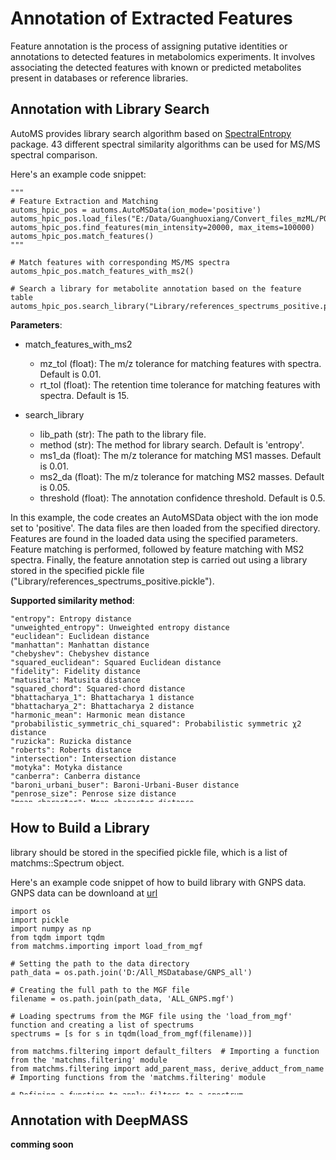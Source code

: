 <style>
pre {
  overflow-y: auto;
  max-height: 300px;
}
</style>


# Annotation of Extracted Features

Feature annotation is the process of assigning putative identities or annotations 
to detected features in metabolomics experiments. It involves associating the detected 
features with known or predicted metabolites present in databases or reference libraries. 

## Annotation with Library Search

AutoMS provides library search algorithm based on [SpectralEntropy](https://github.com/YuanyueLi/SpectralEntropy) 
package. 43 different spectral similarity algorithms can be used for MS/MS spectral comparison.

Here's an example code snippet:
    
    """
    # Feature Extraction and Matching
    automs_hpic_pos = automs.AutoMSData(ion_mode='positive')
    automs_hpic_pos.load_files("E:/Data/Guanghuoxiang/Convert_files_mzML/POS")
    automs_hpic_pos.find_features(min_intensity=20000, max_items=100000)
    automs_hpic_pos.match_features()
    """
    
    # Match features with corresponding MS/MS spectra
    automs_hpic_pos.match_features_with_ms2()
    
    # Search a library for metabolite annotation based on the feature table
    automs_hpic_pos.search_library("Library/references_spectrums_positive.pickle")

**Parameters**:

- match_features_with_ms2    
    - mz_tol (float): The m/z tolerance for matching features with spectra. Default is 0.01.
    - rt_tol (float): The retention time tolerance for matching features with spectra. Default is 15.
    
- search_library  
    - lib_path (str): The path to the library file.
    - method (str): The method for library search. Default is 'entropy'.
    - ms1_da (float): The m/z tolerance for matching MS1 masses. Default is 0.01.
    - ms2_da (float): The m/z tolerance for matching MS2 masses. Default is 0.05.
    - threshold (float): The annotation confidence threshold. Default is 0.5.
    
In this example, the code creates an AutoMSData object with the ion mode set to 'positive'. 
The data files are then loaded from the specified directory. Features are found in the loaded 
data using the specified parameters. Feature matching is performed, followed by feature 
matching with MS2 spectra. Finally, the feature annotation step is carried out using a library 
stored in the specified pickle file ("Library/references_spectrums_positive.pickle").

**Supported similarity method**:

    "entropy": Entropy distance
    "unweighted_entropy": Unweighted entropy distance
    "euclidean": Euclidean distance
    "manhattan": Manhattan distance
    "chebyshev": Chebyshev distance
    "squared_euclidean": Squared Euclidean distance
    "fidelity": Fidelity distance
    "matusita": Matusita distance
    "squared_chord": Squared-chord distance
    "bhattacharya_1": Bhattacharya 1 distance
    "bhattacharya_2": Bhattacharya 2 distance
    "harmonic_mean": Harmonic mean distance
    "probabilistic_symmetric_chi_squared": Probabilistic symmetric χ2 distance
    "ruzicka": Ruzicka distance
    "roberts": Roberts distance
    "intersection": Intersection distance
    "motyka": Motyka distance
    "canberra": Canberra distance
    "baroni_urbani_buser": Baroni-Urbani-Buser distance
    "penrose_size": Penrose size distance
    "mean_character": Mean character distance
    "lorentzian": Lorentzian distance
    "penrose_shape": Penrose shape distance
    "clark": Clark distance
    "hellinger": Hellinger distance
    "whittaker_index_of_association": Whittaker index of association distance
    "symmetric_chi_squared": Symmetric χ2 distance
    "pearson_correlation": Pearson/Spearman Correlation Coefficient
    "improved_similarity": Improved Similarity
    "absolute_value": Absolute Value Distance
    "dot_product": Dot-Product (cosine)
    "dot_product_reverse": Reverse dot-Product (cosine)
    "spectral_contrast_angle": Spectral Contrast Angle
    "wave_hedges": Wave Hedges distance
    "cosine": Cosine distance
    "jaccard": Jaccard distance
    "dice": Dice distance
    "inner_product": Inner Product distance
    "divergence": Divergence distance
    "avg_l": Avg (L1, L∞) distance
    "vicis_symmetric_chi_squared_3": Vicis-Symmetric χ2 3 distance
    "ms_for_id_v1": MSforID distance version 1
    "ms_for_id": MSforID distance
    "weighted_dot_product": Weighted dot product distance"
    

## How to Build a Library

library should be stored in the specified pickle file, which is a list of matchms::Spectrum object.

Here's an example code snippet of how to build library with GNPS data. GNPS data can be downloand at [url](https://external.gnps2.org/gnpslibrary)

    import os 
    import pickle 
    import numpy as np 
    from tqdm import tqdm 
    from matchms.importing import load_from_mgf

    # Setting the path to the data directory
    path_data = os.path.join('D:/All_MSDatabase/GNPS_all')

    # Creating the full path to the MGF file
    filename = os.path.join(path_data, 'ALL_GNPS.mgf')
    
    # Loading spectrums from the MGF file using the 'load_from_mgf' function and creating a list of spectrums
    spectrums = [s for s in tqdm(load_from_mgf(filename))]
    
    from matchms.filtering import default_filters  # Importing a function from the 'matchms.filtering' module
    from matchms.filtering import add_parent_mass, derive_adduct_from_name  # Importing functions from the 'matchms.filtering' module
    
    # Defining a function to apply filters to a spectrum
    def apply_filters(s):
        s = default_filters(s)  # Applying default filters to the spectrum
        s = derive_adduct_from_name(s)  # Deriving the adduct from the spectrum's name
        s = add_parent_mass(s, estimate_from_adduct=True)  # Adding the parent mass to the spectrum
        return s
    
    # Applying filters to the spectrums and creating a new list of filtered spectrums
    spectrums = [apply_filters(s) for s in tqdm(spectrums) if s is not None]
    
    # Saving the filtered spectrums as a NumPy array
    np.save(os.path.join(path_data, 'preprocessed_spectrums.npy'), spectrums)
    
    
    from matchms.filtering import harmonize_undefined_inchikey, harmonize_undefined_inchi, harmonize_undefined_smiles  # Importing functions from the 'matchms.filtering' module
    from matchms.filtering import repair_inchi_inchikey_smiles  # Importing a function from the 'matchms.filtering' module
    
    # Defining a function to clean the metadata of a spectrum
    def clean_metadata(s):
        s = harmonize_undefined_inchikey(s)  # Harmonizing undefined InChI keys in the spectrum
        s = harmonize_undefined_inchi(s)  # Harmonizing undefined InChI in the spectrum
        s = harmonize_undefined_smiles(s)  # Harmonizing undefined SMILES in the spectrum
        s = repair_inchi_inchikey_smiles(s)  # Repairing InChI, InChI key, and SMILES in the spectrum
        return s
    
    # Cleaning the metadata of the spectrums and creating a new list of spectrums with cleaned metadata
    spectrums = [clean_metadata(s) for s in tqdm(spectrums) if s is not None]
    
    # Saving the spectrums with cleaned metadata as a NumPy array
    np.save(os.path.join(path_data, 'preprocessed_spectrums.npy'), spectrums)
    
    
    from matchms.filtering import derive_inchi_from_smiles, derive_smiles_from_inchi  # Importing functions from the 'matchms.filtering' module
    from matchms.filtering import derive_inchikey_from_inchi  # Importing a function from the 'matchms.filtering' module
    
    # Defining a function to further clean the metadata of a spectrum
    def clean_metadata2(s):
        s = derive_inchi_from_smiles(s)  # Deriving InChI from SMILES in the spectrum
        s = derive_smiles_from_inchi(s)  # Deriving SMILES from InChI in the spectrum
        s = derive_inchikey_from_inchi(s)  # Deriving InChI key from InChI in the spectrum
        return s
    
    # Further cleaning the metadata of the spectrums and creating a new list of spectrums with further cleaned metadata
    spectrums = [clean_metadata2(s) for s in tqdm(spectrums) if s is not None]
    
    # Saving the spectrums with further cleaned metadata as a NumPy array
    np.save(os.path.join(path_data, 'preprocessed_spectrums.npy'), spectrums)
    
    
    # Looping over each spectrum and modifying the compound name
    for spectrum in tqdm(spectrums):
        name_original = spectrum.get("compound_name")  # Getting the original compound name from the spectrum
        name = name_original.replace("F dial M", "")  # Removing "F dial M" from the compound name
    
        # Remove last word if likely not correct
        if name.split(" ")[-1] in ["M", "M?", "?", "M+2H/2", "MS34+Na", "M]", "Cat+M]", "Unk", "--"]:
            name = " ".join(name.split(" ")[:-1]).strip()  # Removing the last word from the compound name
    
        if name != name_original:
            print(f"Changed compound name from {name_original} to {name}.")  # Printing the changed compound name
            spectrum.set("compound_name", name)  # Setting the modified compound name in the spectrum
    
    
    # Looping over each spectrum and modifying the ion mode
    for spec in spectrums:
        if spec.get("adduct") in ['[M+CH3COO]-/[M-CH3]-', '[M-H]-/[M-Ser]-', '[M-CH3]-']:
            if spec.get("ionmode") != "negative":
                spec.set("ionmode", "negative")  # Setting the ion mode to "negative" if specific adducts are present
    
    
    from matchms.filtering import normalize_intensities  # Importing a function from the 'matchms.filtering' module
    from matchms.filtering import require_minimum_number_of_peaks  # Importing a function from the 'matchms.filtering' module
    from matchms.filtering import select_by_mz  # Importing a function from the 'matchms.filtering' module
    
    # Defining a function to post-process a spectrum
    def post_process(s):
        s = normalize_intensities(s)  # Normalizing the intensities of the spectrum
        s = select_by_mz(s, mz_from=10.0, mz_to=1000)  # Selecting peaks within a specific m/z range
        s = require_minimum_number_of_peaks(s, n_required=5)  # Requiring a minimum number of peaks in the spectrum
        return s
    
    # Post-processing the spectrums and creating a new list of post-processed spectrums
    spectrums = [post_process(s) for s in tqdm(spectrums)]
    
    # Saving the post-processed spectrums as a NumPy array
    np.save(os.path.join(path_data, 'preprocessed_spectrums.npy'), spectrums)
    
    spectrums = [s for s in spectrums if s is not None]  # Filtering out any None values from the spectrums
    
    spectrums_positive = []  # Creating an empty list for positive ion mode spectrums
    spectrums_negative = []  # Creating an empty list for negative ion mode spectrums
    
    # Looping over each spectrum and categorizing them based on ion mode
    for i, spec in enumerate(spectrums):
        if spec.get("ionmode") == "positive":
            spectrums_positive.append(spec)  # Adding the spectrum to the positive ion mode list
        elif spec.get("ionmode") == "negative":
            spectrums_negative.append(spec)  # Adding the spectrum to the negative ion mode list
        else:
            print(f"No ionmode found for spectrum {i} ({spec.get('ionmode')})")  # Printing a message if no ion mode is found
    
    # Pickling the negative ion mode spectrums and saving them as a pickle file
    pickle.dump(spectrums_negative, open(os.path.join(path_data, 'ALL_GNPS_220601_negative_cleaned.pickle'), "wb"))
    
    # Pickling the positive ion mode spectrums and saving them as a pickle file
    pickle.dump(spectrums_positive, open(os.path.join(path_data, 'ALL_GNPS_220601_positive_cleaned.pickle'), "wb"))
    

## Annotation with DeepMASS
    
**comming soon**


